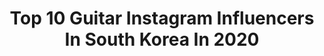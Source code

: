 ---
title: Top 10 Guitar Instagram Influencers In South Korea In 2020
description: >-
  Find top guitar Instagram influencers in South Korea in 2020. Most popular hashtags: #guitar #musician #acousticguitar #love.
platform: Instagram
profiles:
  - username: "pureandsexy"
    fullname: >-
      김정모
    location: "South Korea"
    followers: 100918
    engagement: 168
    commentsToLikes: 0.018472
    id: ck14lksr5v6w80i19kdc4x6um
    verified: true
    hashtags: "#17, #vhs, #hide, #rocketdive"
  - username: "sunkim_guitarist"
    fullname: >-
      Sun Kim
    location: "South Korea"
    followers: 10979
    engagement: 740
    commentsToLikes: 0.024997
    id: ck5zlwjj6lhxm0i14vf5jdoxc
    verified: false
    hashtags: "#hongdae, #jazz, #musicforce, #popsong"
  - username: "p.lock_official"
    fullname: >-
      ⚡⚡⚡P.Lock⚡⚡⚡
    location: "South Korea"
    followers: 17595
    engagement: 634
    commentsToLikes: 0.034108
    id: ck5qb4gmpjrf50i11o5i5gjg2
    verified: false
    hashtags: "#family, #throwback, #allstylefunk, #coronalocking"
  - username: "dprian"
    fullname: >-
      Christian Yu
    location: "South Korea"
    followers: 1183016
    engagement: 1227
    commentsToLikes: 0.016628
    id: ck0ty3afglfuu0i19azkzjmyh
    verified: true
    hashtags: "#cbf, #guitarsolo, #whatinspiresyou, #wearenotalone"
  - username: "yohankimmusic"
    fullname: >-
      Yohan Kim
    location: "South Korea"
    followers: 31793
    engagement: 563
    commentsToLikes: 0.024753
    id: ckaoye9g4h5io0i78bjekp16s
    verified: false
    hashtags: "#guitar, #organ, #joesample, #fantom8"
  - username: "reeceratliffmusic"
    fullname: >-
      Reece Ratliff
    location: "South Korea"
    followers: 3361
    engagement: 597
    commentsToLikes: 0.067782
    id: ck13944s6jfa70i190pnm3sy9
    verified: false
    hashtags: "#coolphotography, #mindfulliving, #music, #shelterinplace"
  - username: "kath_illust"
    fullname: >-
      Kath
    location: "South Korea"
    followers: 11210
    engagement: 575
    commentsToLikes: 0.014595
    id: ck8t3gjo237if0j78yo057om4
    verified: false
    hashtags: "#kidkrow, #maniac, #band, #kpop"
  - username: "fxxldoggssy"
    fullname: >-
      필독
    location: "South Korea"
    followers: 211131
    engagement: 739
    commentsToLikes: 0.011232
    id: ck0vvnc3zpvw60i19l8lctukv
    verified: false
    hashtags: "#votekorea2020, #linkbio, #repost, #sbs"
  - username: "jjjschroeder"
    fullname: >-
      Jeff Schroeder
    location: "South Korea"
    followers: 13544
    engagement: 475
    commentsToLikes: 0.025229
    id: ck136cg1b5sut0i19yi36p96a
    verified: true
    hashtags: "#nightdreamer, #smashingpumpkins, #onthebench, #yamahaweekend"
  - username: "rrect.jese297"
    fullname: >-
      김준협ᴶᴱˢᴱ
    location: "South Korea"
    followers: 5247
    engagement: 1651
    commentsToLikes: 0.046135
    id: ck8sxjk2ehmmr0j7892mxxbmd
    verified: false
    hashtags: "#addict, #oyster, #kidultbehindcut, #kidult"
---